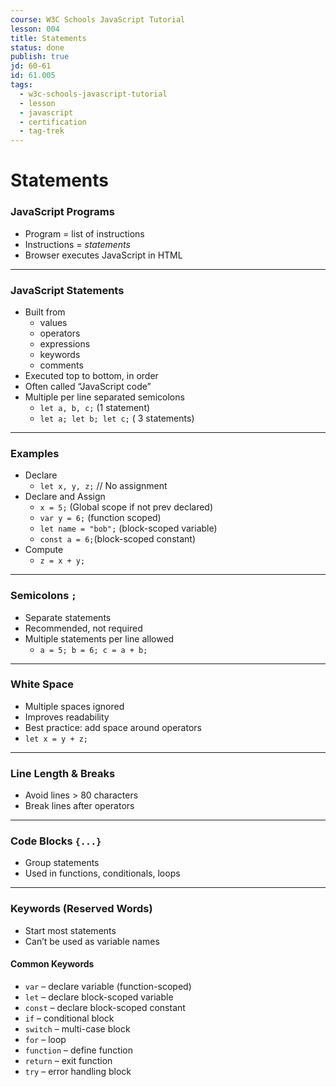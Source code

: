 ```yaml
---
course: W3C Schools JavaScript Tutorial
lesson: 004
title: Statements
status: done
publish: true
jd: 60-61
id: 61.005
tags:
  - w3c-schools-javascript-tutorial
  - lesson
  - javascript
  - certification
  - tag-trek
---
```


# Statements
### JavaScript Programs

- Program = list of instructions
- Instructions = _statements_
- Browser executes JavaScript in HTML

---

### JavaScript Statements
- Built from
    - values
    - operators
    - expressions
    - keywords
    - comments
- Executed top to bottom, in order
- Often called “JavaScript code”
- Multiple per line separated semicolons
    - `let a, b, c;` (1 statement)
    -  `let a; let b; let c;` ( 3 statements)

---

### Examples
- Declare
    -  `let x, y, z;`  // No assignment
- Declare and Assign
    - `x = 5;` (Global scope if not prev declared)
    -  `var y = 6;` (function scoped)
    -  `let name = "bob";` (block-scoped variable)
    -  `const a = 6;`(block-scoped constant)
- Compute 
    - `z = x + y;` 

---

### Semicolons `;`
- Separate statements
- Recommended, not required
- Multiple statements per line allowed  
    - `a = 5; b = 6; c = a + b;`

---

### White Space
- Multiple spaces ignored
- Improves readability
- Best practice: add space around operators  
- `let x = y + z;`

---

### Line Length & Breaks

- Avoid lines > 80 characters
- Break lines after operators

---

### Code Blocks `{...}`
- Group statements
- Used in functions, conditionals, loops

---

### Keywords (Reserved Words)
- Start most statements
- Can’t be used as variable names
    

#### Common Keywords
- `var` – declare variable (function-scoped)
- `let` – declare block-scoped variable
- `const` – declare block-scoped constant
- `if` – conditional block
- `switch` – multi-case block
- `for` – loop
- `function` – define function
- `return` – exit function
- `try` – error handling block